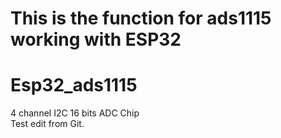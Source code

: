 # This is the function for ads1115 working with ESP32 
# Esp32_ads1115
4 channel I2C 16 bits ADC Chip  
Test edit from Git.
